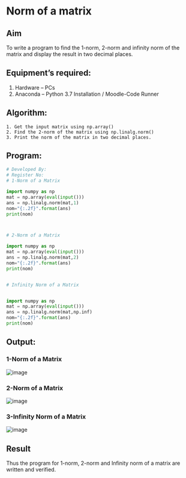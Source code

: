 # Norm of a matrix
## Aim
To write a program to find the 1-norm, 2-norm and infinity norm of the matrix and display the result in two decimal places.
## Equipment’s required:
1.	Hardware – PCs
2.	Anaconda – Python 3.7 Installation / Moodle-Code Runner
## Algorithm:
	1. Get the input matrix using np.array()   
    2. Find the 2-norm of the matrix using np.linalg.norm()
	3. Print the norm of the matrix in two decimal places.
## Program:
```Python
# Developed By:
# Register No:
# 1-Norm of a Matrix

import numpy as np
mat = np.array(eval(input()))
ans = np.linalg.norm(mat,1)
nom="{:.2f}".format(ans)
print(nom)



# 2-Norm of a Matrix

import numpy as np
mat = np.array(eval(input()))
ans = np.linalg.norm(mat,2)
nom="{:.2f}".format(ans)
print(nom)


# Infinity Norm of a Matrix


import numpy as np
mat = np.array(eval(input()))
ans = np.linalg.norm(mat,np.inf)
nom="{:.2f}".format(ans)
print(nom)

```
## Output:
### 1-Norm of a Matrix

![image](https://github.com/sreekarsh/Norm-of-a-matrix/assets/139841918/16926f35-f5f3-4e3e-8428-8f373d8be038)


### 2-Norm of a Matrix

![image](https://github.com/sreekarsh/Norm-of-a-matrix/assets/139841918/6681393e-f69a-4175-bd6a-3aac1147d021)


### 3-Infinity Norm of a Matrix

![image](https://github.com/sreekarsh/Norm-of-a-matrix/assets/139841918/ed64b43b-e463-4eed-9dbf-4f4edf3e811a)


## Result
Thus the program for 1-norm, 2-norm and Infinity norm of a matrix are written and verified.
